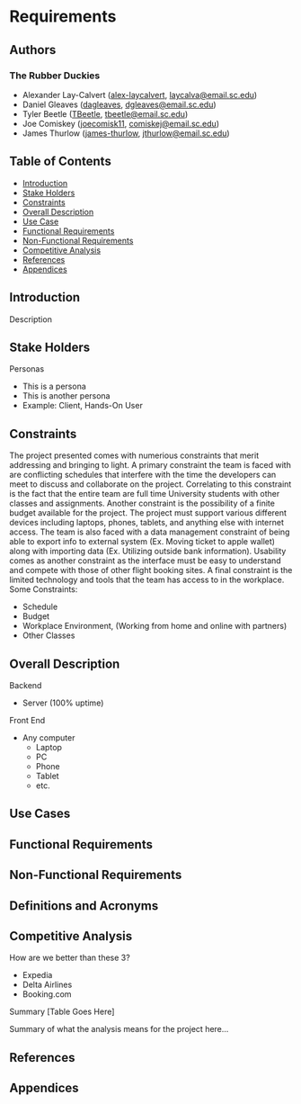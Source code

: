 # Requirements

## Authors

### The Rubber Duckies

- Alexander Lay-Calvert ([alex-laycalvert](https://github.com/alex-laycalvert), [laycalva@email.sc.edu](mailto:laycalva@email.sc.edu))
- Daniel Gleaves ([dagleaves](https://github.com/dagleaves), [dgleaves@email.sc.edu](mailto:dgleaves@email.sc.edu]))
- Tyler Beetle ([TBeetle](https://github.com/tbeetle), [tbeetle@email.sc.edu](mailto:tbeetle@email.sc.edu))
- Joe Comiskey ([joecomisk11](https://github.com/joecomisk11), [comiskej@email.sc.edu](mailto:comiskej@email.sc.edu))
- James Thurlow ([james-thurlow](https://github.com/james-thurlow), [jthurlow@email.sc.edu](mailto:jthurlow@email.sc.edu))

## Table of Contents

- [Introduction](#introduction)
- [Stake Holders](#stake-holders)
- [Constraints](#constraints)
- [Overall Description](#overall-description)
- [Use Case](#use-cases)
- [Functional Requirements](#functional-requirements)
- [Non-Functional Requirements](#non-functional-requirements)
- [Competitive Analysis](#competitive-analysis)
- [References](#references)
- [Appendices](#appendices)

## Introduction

Description

## Stake Holders

Personas

- This is a persona
- This is another persona
- Example: Client, Hands-On User

## Constraints

The project presented comes with numerious constraints that merit addressing and bringing to light. A primary constraint the team is faced with are conflicting schedules that interfere with the time the developers can meet to discuss and collaborate on the project. Correlating to this constraint is the fact that the entire team are full time University students with other classes and assignments. Another constraint is the possibility of a finite budget available for the project. The project must support various different devices including laptops, phones, tablets, and anything else with internet access. The team is also faced with a data management constraint of being able to export info to external system (Ex. Moving ticket to apple wallet) along with importing data (Ex. Utilizing outside bank information). Usability comes as another constraint as the interface must be easy to understand and compete with those of other flight booking sites. A final constraint is the limited technology and tools that the team has access to in the workplace.   
Some Constraints:

- Schedule
- Budget
- Workplace Environment, (Working from home and online with partners)
- Other Classes

## Overall Description

Backend

- Server (100% uptime)

Front End

- Any computer
  - Laptop
  - PC
  - Phone
  - Tablet
  - etc.

## Use Cases

## Functional Requirements

## Non-Functional Requirements

## Definitions and Acronyms

## Competitive Analysis

How are we better than these 3?

- Expedia
- Delta Airlines
- Booking.com

Summary
[Table Goes Here]

Summary of what the analysis means for the project here...

## References

## Appendices
